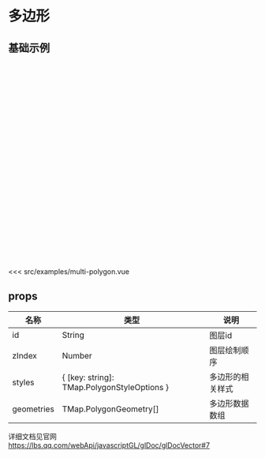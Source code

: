 # 多边形
 

## 基础示例
<div style="height:400px"><DemoMultiPolygon/></div>

<<< src/examples/multi-polygon.vue

## props

| 名称       | 类型                                        | 说明             |
| ---------- | ------------------------------------------- | ---------------- |
| id         | String                                      | 图层id           |
| zIndex     | Number                                      | 图层绘制顺序     |
| styles     | { [key: string]: TMap.PolygonStyleOptions } | 多边形的相关样式 |
| geometries | TMap.PolygonGeometry[]                      | 多边形数据数组   |


详细文档见官网 https://lbs.qq.com/webApi/javascriptGL/glDoc/glDocVector#7